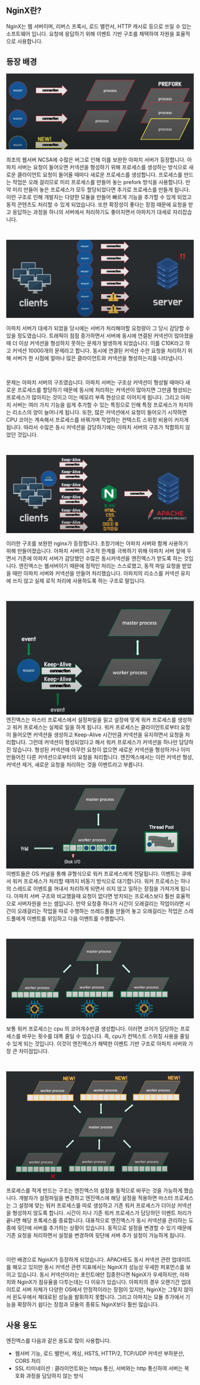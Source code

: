 ## NginX란?
NginX는 웹 서버이며, 리버스 프록시, 로드 밸런서, HTTP 캐시로 등으로 쓰일 수 있는 소프트웨어 입니다. 요청에 응답하기 위해 이벤트 기반 구조를 채택하여 자원을 효율적으로 사용합니다.

## 등장 배경
![그림1](./1.png)

최초의 웹서버 NCSA에 수많은 버그로 인해 이를 보완한 아파치 서버가 등장합니다. 아파치 서버는 요청이 들어오면 커넥션을 형성하기 위해 프로세스를 생성하는 방식으로 새로운 클라이언트 요청이 들어올 때마다 새로운 프로세스를 생성합니다. 프로세스를 만드는 작업은 오래 걸리므로 미리 프로세스를 만들어 놓는 prefork 방식을 사용합니다. 만약 미리 만들어 놓은 프로세스가 모두 할당되었다면 추가로 프로세스를 만들게 됩니다. 이런 구조로 인해 개발자는 다양한 모듈을 만들어 빠르게 기능을 추가할 수 있게 되었고 동적 콘텐츠도 처리할 수 있게 되었습니다. 또한 확장성이 좋다는 장점 때문에 요청을 받고 응답하는 과정을 하나의 서버에서 처리하기도 좋아지면서 아파치가 대세로 자리잡습니다.

<br>

![그림2](./2.png)

아파치 서버가 대세가 되었을 당시에는 서버가 처리해야할 요청량이 그 당시 감당할 수 있을 정도였습니다. 트래픽이 점점 증가하면서 서버에 동시에 연결된 커넥션이 많아졌을 때 더 이상 커넥션을 형성하지 못하는 문제가 발생하게 되었습니다. 이를 C10K라고 하고 커넥션 10000개의 문제라고 합니다. 동시에 연결된 커넥션 수란 요청을 처리하기 위해 서버가 한 시점에 얼마나 많은 클라이언트와 커넥션을 형성하는지를 나타냅니다.  

<br>

문제는 아파치 서버의 구조였습니다. 아파치 서버는 구조상 커넥션이 형성될 때마다 새로운 프로세스를 할당하기 때문에 동시에 처리하는 커넥션이 많아지면 그만큼 형성되는 프로세스가 많아지는 것이고 이는 메모리 부족 현상으로 이어지게 됩니다. 그리고 아파치 서버는 여러 가지 기능을 쉽게 추가할 수 있는 특징으로 인해 특정 프로세스가 차지하는 리소스의 양이 늘어나게 됩니다. 또한, 많은 커넥션에서 요청이 들어오기 시작하면 CPU 코어는 계속해서 프로세스를 바꿔가며 작업하는 컨텍스트 스위칭 비용이 커지게 됩니다. 따라서 수많은 동시 커넥션을 감당하기에는 아파치 서버의 구조가 적합하지 않았던 것입니다.

<br>

![그림3](./3.png)

이러한 구조를 보완한 nginx가 등장합니다. 초창기에는 아파치 서버와 함께 사용하기 위해 만들어졌습니다. 아파치 서버의 구조적 한계를 극복하기 위해 아파치 서버 앞에 두면서 기존에 아파치 서버가 감당했던 수많은 동시커넥션을 엔진엑스가 받도록 하는 것입니다. 엔진엑스는 웹서버이기 때문에 정적인 처리는 스스로했고, 동적 파일 요청을 받았을 때만 아파치 서버와 커넥션을 만들어 처리했습니다. 아파치의 리소스를 커넥션 유지에 쓰지 않고 실제 로직 처리에 사용하도록 하는 구조로 말입니다.


<br>

![그림4](./4.png)
엔진엑스는 마스터 프로세스에서 설정파일을 읽고 설정에 맞게 워커 프로세스를 생성하고 워커 프로세스는 실제로 일을 하게 됩니다. 워커 프로세스는 클라이언트로부터 요청이 들어오면 커넥션을 생성하고 Keep-Alive 시간만큼 커넥션을 유지하면서 요청을 처리합니다. 그런데 커넥션이 형성되었다고 해서 워커 프로세스가 커넥션을 하나만 담당하진 않습니다. 형성된 커넥션에 아무런 요청이 없으면 새로운 커넥션을 형성하거나 이미 만들어진 다른 커넥션으로부터의 요청을 처리합니다. 엔진엑스에서는 이런 커넥션 형성, 커넥션 제거, 새로운 요청을 처리하는 것을 이벤트라고 부릅니다.

<br>

![그림5](./5.png)
이벤트들은 OS 커널을 통해 큐형식으로 워커 프로세스에게 전달됩니다. 이벤트는 큐에서 워커 프로세스가 처리할 때까지 비동기 방식으로 대기합니다. 워커 프로세스는 하나의 스레드로 이벤트를 꺼내서 처리하게 되면서 쉬지 않고 일하는 장점을 가져가게 됩니다. 아파치 서버 구조와 비교했을때 요청이 없다면 방치되는 프로세스보다 훨씬 효율적으로 서버자원을 쓰는 셈입니다. 만약 요청중 하나가 시간이 오래걸리는 작업이라면 시간이 오래걸리는 작업을 따로 수행하는 쓰레드풀을 만들어 놓고 오래걸리는 작업은 스레드풀에게 이벤트를 위임하고 다음 이벤트를 수행합니다.

<br>

![그림6](./6.png)

보통 워커 프로세스는 cpu 의 코어개수만큼 생성합니다. 이러면 코어가 담당하는 프로세스를 바꾸는 횟수를 대폭 줄일 수 있습니다. 즉, cpu가 컨텍스트 스위칭 사용을 줄일 수 있게 되는 것입니다. 이것이 엔진엑스가 채택한 이벤트 기반 구조로 아파치 서버와 가장 큰 차이점입니다.

<br>

![그림7](./7.png)

프로세스를 적게 만드는 구조는 엔진엑스의 설정을 동적으로 바꾸는 것을 가능하게 했습니다. 개발자가 설정파일을 변경하고 엔진엑스에 해당 설정을 적용하면 마스터 프로세스는 그 설정에 맞는 워커 프로세스를 따로 생성하고 기존 워커 프로세스가 더이상 커넥션을 형성하지 않도록 합니다. 시간이 지나 기존 워커 프로세스가 담당하던 이벤트 처리가 끝나면 해당 프록세스를 종료합니다. 대표적으로 엔진엑스가 동시 커넥션을 관리하는 도중에 뒷단에 서버를 추가하는 상황이 있습니다. 동적으로 설정을 변경할 수 있기 때문에 기존 요청을 처리하면서 설정을 변경하여 뒷단에 서버 추가 설정이 가능하게 됩니다.

<br>

이런 배경으로 NginX가 등장하게 되었습니다. APACHE도 동시 커넥션 관련 업데이트를 해오고 있지만 동시 커넥션 관련 지표에서는 NginX가 성능상 우세한 퍼포먼스를 보이고 있습니다. 동시 커넥션이라는 포인트에만 집중한다면 NginX가 우세하지만, 아파치와 NginX가 점유율을 다투는데는 다 이유가 있습니다. 아파치의 경우 오랜기간 업데이트로 서버 자체가 다양한 OS에서 안정적이라는 장점이 있지만, NginX는 그렇지 않아서 윈도우에서 제대로된 성능을 발휘하지 못합니다. 그리고 아파치는 모듈 추가에서 기능을 확장하기 쉽다는 장점과 모듈의 종류도 NginX보다 훨씬 많습니다. 


## 사용 용도
엔진엑스를 다음과 같은 용도로 많이 사용합니다.

* 웹서버 기능, 로드 밸런서, 캐싱, HSTS, HTTP/2, TCP/UDP 커넥션 부하분산, CORS 처리
* SSL 터미네이션 : 클라이언트와는 https 통신, 서버와는 http 통신하여 서버는 복호화 과정을 담당하지 않는 방식
